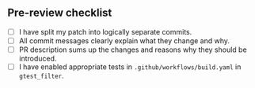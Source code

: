 ## Pre-review checklist

<!--
    Make sure you took care of the issues on the list.
    Put 'x' into those boxes which apply.
    You can also create the PR now and click on all relevant checkboxes.
-->

- [ ] I have split my patch into logically separate commits.
- [ ] All commit messages clearly explain what they change and why.
- [ ] PR description sums up the changes and reasons why they should be introduced.
- [ ] I have enabled appropriate tests in `.github/workflows/build.yaml` in `gtest_filter`.